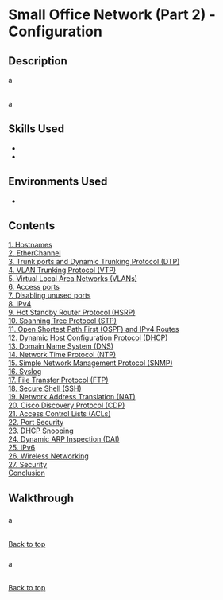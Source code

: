 <h1>Small Office Network (Part 2) - Configuration</h1>

<h2>Description</h2>
a

<br />
<br />
<img src=""/>

a

<h2>Skills Used</h2>

- <b></b> 
- <b></b>

<h2>Environments Used</h2>

- <b></b>

<h2>Contents</h2>

[1. Hostnames](#)<br />
[2. EtherChannel](#)<br />
[3. Trunk ports and Dynamic Trunking Protocol (DTP)](#)<br />
[4. VLAN Trunking Protocol (VTP)](#)<br />
[5. Virtual Local Area Networks (VLANs)](#)<br />
[6. Access ports](#)<br />
[7. Disabling unused ports](#)<br />
[8. IPv4](#)<br />
[9. Hot Standby Router Protocol (HSRP)](#)<br />
[10. Spanning Tree Protocol (STP)](#)<br />
[11. Open Shortest Path First (OSPF) and IPv4 Routes](#)<br />
[12. Dynamic Host Configuration Protocol (DHCP)](#)<br />
[13. Domain Name System (DNS)](#)<br />
[14. Network Time Protocol (NTP)](#)<br />
[15. Simple Network Management Protocol (SNMP)](#)<br />
[16. Syslog](#)<br />
[17. File Transfer Protocol (FTP)](#)<br />
[18. Secure Shell (SSH)](#)<br />
[19. Network Address Translation (NAT)](#)<br />
[20. Cisco Discovery Protocol (CDP)](#)<br />
[21. Access Control Lists (ACLs)](#)<br />
[22. Port Security](#)<br />
[23. DHCP Snooping](#)<br />
[24. Dynamic ARP Inspection (DAI)](#)<br />
[25. IPv6](#)<br />
[26. Wireless Networking](#)<br />
[27. Security](#)<br />
[Conclusion](#conclusion)

<h2>Walkthrough</h2>

<h3></h3>
a
<br />
<br />
<img src=""/>

[Back to top](#small-office-network-part-2---configuration)
  
<h3></h3>
a
<br />
<br />
<img src=""/>

[Back to top](#small-office-network-part-2---configuration)
